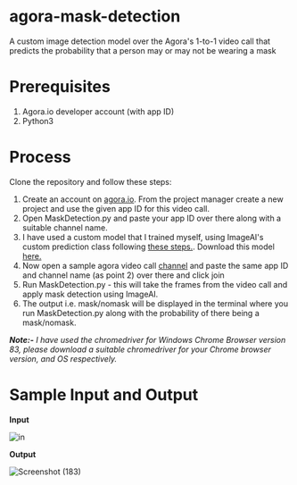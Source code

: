 # agora-mask-detection
A custom image detection model over the Agora's 1-to-1 video call that predicts the probability that a person may or may not be wearing a mask

# Prerequisites

1. Agora.io developer account (with app ID)
2. Python3

# Process

Clone the repository and follow these steps:
1. Create an account on [agora.io](https://dashboard.agora.io). From the project manager create a new project and use the given app ID for this video call.
2. Open MaskDetection.py and paste your app ID over there along with a suitable channel name.
3. I have used a custom model that I trained myself, using ImageAI's custom prediction class following [these steps.](https://imageai.readthedocs.io/en/latest/custom/index.html). Download this model [here.](https://drive.google.com/file/d/1c0wq04EjRkhozQtOE7u73R4XtdbpVSVJ/view?usp=sharing)
4. Now open a sample agora video call [channel](https://webdemo.agora.io/agora-web-showcase/examples/Agora-Web-Tutorial-1to1-Web/?_ga=2.190945122.959447656.1592323129-455898094.1584986724) and paste the same app ID and channel name (as point 2) over there and click join
5. Run MaskDetection.py - this will take the frames from the video call and apply mask detection using ImageAI. 
6. The output i.e. mask/nomask will be displayed in the terminal where you run MaskDetection.py along with the probability of there being a mask/nomask.

***Note:-** I have used the chromedriver for Windows Chrome Browser version 83, please download a suitable chromedriver for your Chrome browser version, and OS respectively.*

# Sample Input and Output
**Input**

![in](https://user-images.githubusercontent.com/42168952/84763407-c4125d00-afe9-11ea-94d7-43d3b75cea8d.png)

**Output**

![Screenshot (183)](https://user-images.githubusercontent.com/42168952/84763706-43079580-afea-11ea-8336-2da1bcdfa289.png)

